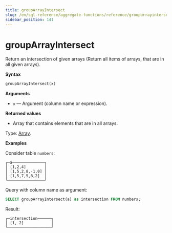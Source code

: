 ```yaml
---
title: groupArrayIntersect
slug: /en/sql-reference/aggregate-functions/reference/grouparrayintersect
sidebar_position: 141
---
```


# groupArrayIntersect

Return an intersection of given arrays (Return all items of arrays, that are in all given arrays).

**Syntax**

``` sql
groupArrayIntersect(x)
```

**Arguments**

- `x` — Argument (column name or expression).

**Returned values**

- Array that contains elements that are in all arrays.

Type: [Array](../../data-types/array.md).

**Examples**

Consider table `numbers`:

``` text
┌─a──────────────┐
│ [1,2,4]        │
│ [1,5,2,8,-1,0] │
│ [1,5,7,5,8,2]  │
└────────────────┘
```

Query with column name as argument:

``` sql
SELECT groupArrayIntersect(a) as intersection FROM numbers;
```

Result:

```text
┌─intersection──────┐
│ [1, 2]            │
└───────────────────┘
```
